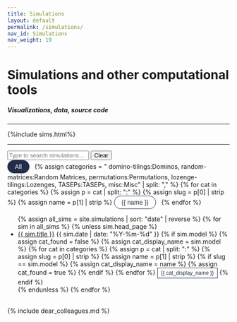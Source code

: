 ```yaml
---
title: Simulations
layout: default
permalink: /simulations/
nav_id: Simulations
nav_weight: 19
---
```


<script defer src="{{ '/assets/js/simulations-search.js' | relative_url }}"></script>

<!-- Container for the entire page content -->
<div class="container mb-5">

<h1 class="my-4">Simulations and other computational tools</h1>
<h5 class="mb-3">Visualizations, data, source code</h5>

<hr>

{%include sims.html%}



<hr>


<!-- Search bar -->
<div id="sim-search-group" class="input-group mb-4">
  <span class="input-group-text" id="sim-search-label">
    <i class="bi bi-search"></i>
  </span>
  <input type="text"
         id="sim-search-input"
         class="form-control"
         placeholder="Type to search simulations…"
         aria-label="Search simulations"
         aria-describedby="sim-search-label">
  <button class="btn btn-outline-secondary" id="sim-search-clear" type="button">Clear</button>
</div>

<!-- Category buttons -->
<div id="sim-cat-buttons" class="d-flex flex-wrap gap-3 mb-4">
  <button type="button"
          class="btn btn-sm category-btn active"
          data-category="all">
    All
  </button>&nbsp;&nbsp;
  {% assign categories = "
        domino-tilings:Dominos,
        random-matrices:Random Matrices,
        permutations:Permutations,
        lozenge-tilings:Lozenges,
        TASEPs:TASEPs,
        misc:Misc" | split: "," %}
  {% for cat in categories %}
    {% assign p = cat | split: ":" %}
    {% assign slug = p[0] | strip %}
    {% assign name = p[1] | strip %}
    <button type="button"
            class="btn btn-sm category-btn"
            data-category="{{ slug }}">
      {{ name }}
    </button>&nbsp;&nbsp;
  {% endfor %}
</div>

<!-- Complete simulations list -->
<ul id="simulations-list" class="list-group list-group-flush">
  {% assign all_sims = site.simulations | sort: "date" | reverse %}
  {% for sim in all_sims %}
    {% unless sim.head_page %}
    <li class="list-group-item d-flex justify-content-between align-items-center"
        data-title="{{ sim.title | downcase | escape }}"
        data-category="{{ sim.model | default: 'uncategorised' }}">
      <div>
        <a href="{{ sim.url }}" class="fw-bold">{{ sim.title }}</a>
        <span class="text-muted ms-2">{{ sim.date | date: "%Y-%m-%d" }}</span>
        {% if sim.model %}
          {% assign cat_found = false %}
          {% assign cat_display_name = sim.model %}
          {% for cat in categories %}
            {% assign p = cat | split: ":" %}
            {% assign slug = p[0] | strip %}
            {% assign name = p[1] | strip %}
            {% if slug == sim.model %}
              {% assign cat_display_name = name %}
              {% assign cat_found = true %}
            {% endif %}
          {% endfor %}
          <button type="button"
                  class="badge badge-outline-uva ms-2 clickable-tag"
                  data-category="{{ sim.model }}"
                  style="border: 1px solid #232D4B; cursor: pointer;">
            {{ cat_display_name }}
          </button>
        {% endif %}
      </div>
    </li>
    {% endunless %}
  {% endfor %}
</ul>
<!-- =========================================================== -->

<br>
{% include dear_colleagues.md %}

<style>
/* Category filter buttons */
.category-btn {
  color: #232D4B; /* UVA Blue */
  background-color: transparent;
  border: 1px solid #232D4B;
  padding: 0.375rem 1rem;
  font-size: 0.875rem;
  font-weight: 500;
  border-radius: 2rem;
  transition: all 0.2s ease;
}

.category-btn:hover {
  color: #fff;
  background-color: #232D4B;
  border-color: #232D4B;
  transform: translateY(-1px);
  box-shadow: 0 2px 4px rgba(35, 45, 75, 0.15);
}

.category-btn.active {
  color: #fff;
  background-color: #232D4B; /* UVA Blue */
  border-color: #232D4B;
  box-shadow: 0 2px 4px rgba(35, 45, 75, 0.15);
}

/* Model type badges */
.badge-outline-uva {
  color: #232D4B; /* UVA Blue */
  background-color: transparent;
  border: 1px solid #232D4B;
  font-weight: normal;
  padding: 0.25rem 0.5rem;
  font-size: 0.75rem;
  transition: all 0.2s ease;
}

.badge-outline-uva:hover {
  color: #fff;
  background-color: #232D4B;
  transform: translateY(-1px);
}

/* Responsive spacing for small screens */
@media (max-width: 576px) {
  #sim-cat-buttons {
    gap: 0.5rem !important;
  }
  .category-btn {
    padding: 0.25rem 0.75rem;
    font-size: 0.8125rem;
  }
}
</style>

</div><!-- /.container -->
